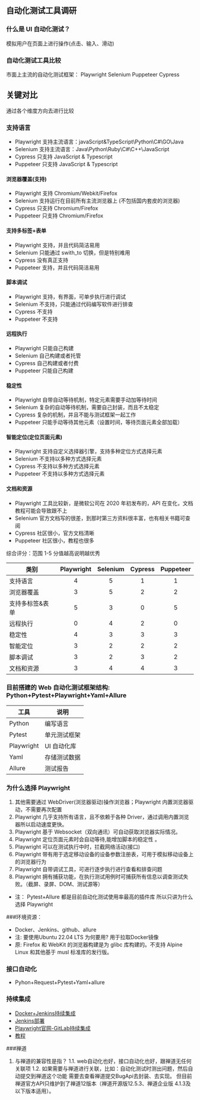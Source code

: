 ## 自动化测试工具调研

### 什么是 UI 自动化测试？

模拟用户在页面上进行操作(点击、输入、滑动)

### 自动化测试工具比较

市面上主流的自动化测试框架：
Playwright Selenium Puppeteer Cypress

## 关键对比

通过各个维度方向去进行比较

### 支持语言

- Playwright 支持主流语言：javaScript&TypeScript\Python\C#\GO\Java
- Selenium 支持主流语言：Java\Python\Ruby\C#\C++\JavaScript
- Cypress 只支持 JavaScript & Typescript
- Puppeteer 只支持 JavaScript & Typescript

<h4>浏览器覆盖(支持)</h4>

- Playwright 支持 Chromium/Webkit/Firefox
- Selenium 支持运行在目前所有主流浏览器上 (不包括国内套皮的浏览器)
- Cypress 只支持 Chromium/Firefox
- Puppeteer 只支持 Chromium/Firefox

<h4>支持多标签+表单</h4>

- Playwright 支持，并且代码简洁易用
- Selenium 只能通过 swith_to 切换，但是特别难用
- Cypress 没有真正支持
- Puppeteer 支持，并且代码简洁易用

<h4>脚本调试</h4>

- Playwright 支持，有界面，可单步执行进行调试
- Selenium 不支持，只能通过代码编写软件进行排查
- Cypress 不支持
- Puppeteer 不支持

<h4>远程执行</h4>

- Playwright 只能自己构建
- Selenium 自己构建或者托管
- Cypress 自己构建或者付费
- Puppeteer 只能自己构建

<h4>稳定性</h4>

- Playwright 自带自动等待机制，特定元素需要手动加等待时间
- Selenium 复杂的自动等待机制，需要自己封装，而且不太稳定
- Cypress 复杂的机制，并且不能与测试框架一起工作
- Puppeteer 只能手动等待其他元素（设置时间，等待页面元素全部加载）

<h4>智能定位(定位页面元素)</h4>

- Playwright 支持自定义选择器引擎，支持多种定位方式选择元素
- Selenium 不支持以多种方式选择元素
- Cypress 不支持以多种方式选择元素
- Puppeteer 不支持以多种方式选择元素

<h4>文档和资源</h4>

- Playwright 工具比较新，是微软公司在 2020 年初发布的，API 在变化，文档教程可能会导致跟不上
- Selenium 官方文档写的很差，到那时第三方资料很丰富，也有相关书籍可查阅
- Cypress 社区很小，官方文档清晰
- Puppeteer 社区很小，教程也很多

综合评分：范围 1-5 分值越高说明越优秀

| 类别       | Playwright | Selenium | Cypress | Puppeteer |
|----------|:----------:|:--------:|:-------:|:---------:|
| 支持语言     |     4      |    5     |    1    |     1     |
| 浏览器覆盖    |     3      |    5     |    2    |     2     |
| 支持多标签&表单 |     5      |    3     |    0    |     5     |
| 远程执行     |     0      |    4     |    2    |     0     |
| 稳定性      |     4      |    3     |    3    |     3     |
| 智能定位     |     3      |    2     |    2    |     2     |
| 脚本调试     |     3      |    2     |    3    |     2     |
| 文档和资源    |     3      |    4     |    4    |     3     |

### 目前搭建的 Web 自动化测试框架结构: Python+Pytest+Playwright+Yaml+Allure

| 工具         | 说明      |
|------------|---------|
| Python     | 编写语言    |
| Pytest     | 单元测试框架  |
| Playwright | UI 自动化库 |
| Yaml       | 存储测试数据  |
| Allure     | 测试报告    |

### 为什么选择 Playwright

1. 其他需要通过 WebDriver(浏览器驱动)操作浏览器；Playwright 内置浏览器驱动，不需要再次配置
2. Playwright 几乎支持所有语言，且不依赖于各种 Driver，通过调用内置浏览器所以启动速度更快。
3. Playwright 基于 Websocket（双向通讯）可自动获取浏览器实际情况。
4. Playwright 定位页面元素时会自动等待,能增加脚本的稳定性 。
5. Playwright 可以在测试执行中时，拦截网络活动(接口)
6. Playwright 带有用于选定移动设备的设备参数注册表，可用于模拟移动设备上的浏览器行为
7. Playwright 自带调试工具，可进行逐步执行进行查看和排查问题
8. Playwright 拥有捕获功能，在执行测试用例时可捕获所有信息以调查测试失败。（截屏、录屏、DOM、测试源等）

- 注： Pytest+Allure 都是目前自动化测试使用率最高的插件库 所以只讲为什么选择 Playwright

###环境资源：

- Docker、Jenkins、github、allure
- 注: 要使用Ubuntu 22.04 LTS 为何要用? 用于拉取Docker镜像
- 原: Firefox 和 WebKit 的浏览器构建是为 glibc 库构建的。不支持 Alpine Linux 和其他基于 musl 标准库的发行版。

### 接口自动化

- Pyhon+Request+Pytest+Yaml+allure

### 持续集成

- [Docker+Jenkins持续集成](https://zhuanlan.zhihu.com/p/615302968 "Docker+Jenkins持续集成")
- [Jenkins部署](https://blog.csdn.net/Faith_Lzt/article/details/126897268?utm_medium=distribute.pc_relevant.none-task-blog-2~default~baidujs_baidulandingword~default-1-126897268-blog-124362259.235^v38^pc_relevant_sort_base2&spm=1001.2101.3001.4242.2&utm_relevant_index=2 "Jenkins部署")
- [Playwright官网-GitLab持续集成](https://playwright.dev/python/docs/docker "Playwright官网-GitLab持续集成")
- [教程](https://www.bilibili.com/video/BV1jm4y1J7YY/?spm_id_from=333.788&vd_source=5f7b140343bf40195148b657c47941e4 "教程")

###禅道

1. 与禅道的兼容性是指？
   1.1. web自动化也好，接口自动化也好，跟禅道无任何关联项
   1.2. 如果需要与禅道进行关联，比如：自动化测试时测出问题，然后自动提交到禅道这个功能
   需要去查看禅道提交BugApi去封装、去实现。 但目前禅道官方API只维护到了禅道12版本（禅道开源版12.5.3、禅道企业版
   4.1.3及以下版本适用）。
